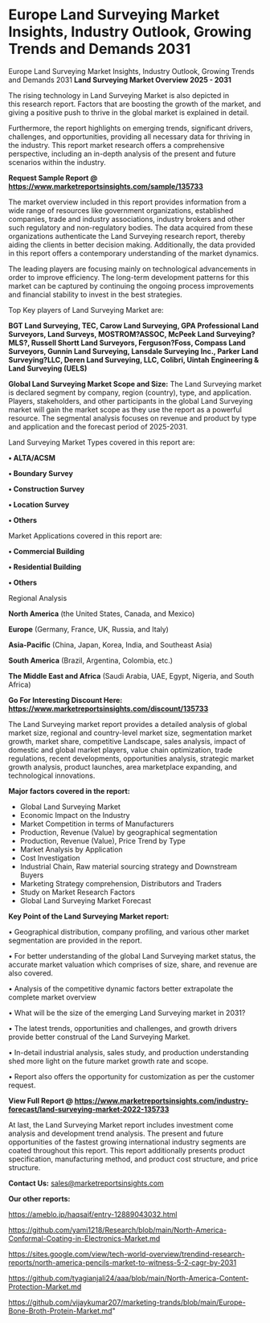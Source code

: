 # Europe Land Surveying Market Insights, Industry Outlook, Growing Trends and Demands 2031
Europe Land Surveying Market Insights, Industry Outlook, Growing Trends and Demands 2031
<Strong> Land Surveying Market Overview 2025 - 2031</strong>

The rising technology in Land Surveying Market is also depicted in this research report. Factors that are boosting the growth of the market, and giving a positive push to thrive in the global market is explained in detail.

Furthermore, the report highlights on emerging trends, significant drivers, challenges, and opportunities, providing all necessary data for thriving in the industry. This report market research offers a comprehensive perspective, including an in-depth analysis of the present and future scenarios within the industry.

<strong>Request Sample Report @ <a href=https://www.marketreportsinsights.com/sample/135733>https://www.marketreportsinsights.com/sample/135733</a></strong>

The market overview included in this report provides information from a wide range of resources like government organizations, established companies, trade and industry associations, industry brokers and other such regulatory and non-regulatory bodies. The data acquired from these organizations authenticate the Land Surveying research report, thereby aiding the clients in better decision making. Additionally, the data provided in this report offers a contemporary understanding of the market dynamics.

The leading players are focusing mainly on technological advancements in order to improve efficiency. The long-term development patterns for this market can be captured by continuing the ongoing process improvements and financial stability to invest in the best strategies.

Top Key players of Land Surveying Market are:

<strong>BGT Land Surveying, TEC, Carow Land Surveying, GPA Professional Land Surveyors, Land Surveys, MOSTROM?ASSOC, McPeek Land Surveying?MLS?, Russell Shortt Land Surveyors, Ferguson?Foss, Compass Land Surveyors, Gunnin Land Surveying, Lansdale Surveying Inc., Parker Land Surveying?LLC, Deren Land Surveying, LLC, Colibri, Uintah Engineering & Land Surveying (UELS)</strong>

<strong><b>Global Land Surveying Market Scope and Size:</b></strong>
The Land Surveying market is declared segment by company, region (country), type, and application. Players, stakeholders, and other participants in the global Land Surveying market will gain the market scope as they use the report as a powerful resource. The segmental analysis focuses on revenue and product by type and application and the forecast period of 2025-2031.

Land Surveying Market Types covered in this report are:

<strong>• ALTA/ACSM

• Boundary Survey

• Construction Survey

• Location Survey

• Others</strong>

Market Applications covered in this report are:

<strong>• Commercial Building

• Residential Building

• Others</strong> 

Regional Analysis

<strong>North America</strong> (the United States, Canada, and Mexico)

<strong>Europe</strong> (Germany, France, UK, Russia, and Italy)

<strong>Asia-Pacific</strong> (China, Japan, Korea, India, and Southeast Asia)

<strong>South America</strong> (Brazil, Argentina, Colombia, etc.)

<strong>The Middle East and Africa</strong> (Saudi Arabia, UAE, Egypt, Nigeria, and South Africa)

<strong>Go For Interesting Discount Here: <a href=https://www.marketreportsinsights.com/discount/135733>https://www.marketreportsinsights.com/discount/135733</a></strong>

The Land Surveying market report provides a detailed analysis of global market size, regional and country-level market size, segmentation market growth, market share, competitive Landscape, sales analysis, impact of domestic and global market players, value chain optimization, trade regulations, recent developments, opportunities analysis, strategic market growth analysis, product launches, area marketplace expanding, and technological innovations.

<strong><b>Major factors covered in the report:</b></strong>
<ul>
  <li>Global Land Surveying Market </li>
  <li>Economic Impact on the Industry</li>
  <li>Market Competition in terms of Manufacturers</li>
  <li>Production, Revenue (Value) by geographical segmentation</li>
  <li>Production, Revenue (Value), Price Trend by Type</li>
  <li>Market Analysis by Application</li>
  <li>Cost Investigation</li>
  <li>Industrial Chain, Raw material sourcing strategy and Downstream Buyers</li>
  <li>Marketing Strategy comprehension, Distributors and Traders</li>
  <li>Study on Market Research Factors</li>
  <li>Global Land Surveying Market Forecast</li>
</ul>

<strong><b>Key Point of the Land Surveying Market report:</b></strong>

• Geographical distribution, company profiling, and various other market segmentation are provided in the report.

• For better understanding of the global Land Surveying market status, the accurate market valuation which comprises of size, share, and revenue are also covered.

• Analysis of the competitive dynamic factors better extrapolate the complete market overview

• What will be the size of the emerging Land Surveying market in 2031?

• The latest trends, opportunities and challenges, and growth drivers provide better construal of the Land Surveying Market.

• In-detail industrial analysis, sales study, and production understanding shed more light on the future market growth rate and scope.

• Report also offers the opportunity for customization as per the customer request.

<strong><b>View Full Report @ <a href=https://www.marketreportsinsights.com/industry-forecast/land-surveying-market-2022-135733>https://www.marketreportsinsights.com/industry-forecast/land-surveying-market-2022-135733</a></b></strong>


At last, the Land Surveying Market report includes investment come analysis and development trend analysis. The present and future opportunities of the fastest growing international industry segments are coated throughout this report. This report additionally presents product specification, manufacturing method, and product cost structure, and price structure.

<strong>Contact Us:</strong>
sales@marketreportsinsights.com

<strong>Our other reports:</strong>

<a href=https://ameblo.jp/haqsaif/entry-12889043032.html>https://ameblo.jp/haqsaif/entry-12889043032.html</a>

<a href=https://github.com/yami1218/Research/blob/main/North-America-Conformal-Coating-in-Electronics-Market.md>https://github.com/yami1218/Research/blob/main/North-America-Conformal-Coating-in-Electronics-Market.md</a>

<a href=https://sites.google.com/view/tech-world-overview/trendind-research-reports/north-america-pencils-market-to-witness-5-2-cagr-by-2031>https://sites.google.com/view/tech-world-overview/trendind-research-reports/north-america-pencils-market-to-witness-5-2-cagr-by-2031</a>

<a href=https://github.com/tyagianjali24/aaa/blob/main/North-America-Content-Protection-Market.md>https://github.com/tyagianjali24/aaa/blob/main/North-America-Content-Protection-Market.md</a>

<a href=https://github.com/vijaykumar207/marketing-trands/blob/main/Europe-Bone-Broth-Protein-Market.md>https://github.com/vijaykumar207/marketing-trands/blob/main/Europe-Bone-Broth-Protein-Market.md</a>"
